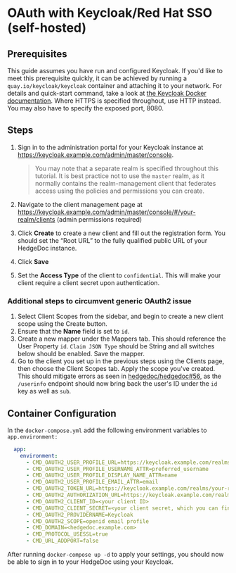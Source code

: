# OAuth with Keycloak/Red Hat SSO (self-hosted)

## Prerequisites

This guide assumes you have run and configured Keycloak.
If you'd like to meet this prerequisite quickly, it can be achieved by running a `quay.io/keycloak/keycloak` container and attaching it to your network.
For details and quick-start command, take a look at [the Keycloak Docker documentation](https://www.keycloak.org/getting-started/getting-started-docker).
Where HTTPS is specified throughout, use HTTP instead. You may also have to specify the exposed port, 8080.

## Steps

1. Sign in to the administration portal for your Keycloak instance at <https://keycloak.example.com/admin/master/console>.

    > You may note that a separate realm is specified throughout this tutorial. It is best practice not to use the `master` realm, as it normally contains the realm-management client that federates access using the policies and permissions you can create.

2. Navigate to the client management page at <https://keycloak.example.com/admin/master/console/#/your-realm/clients> (admin permissions required)
3. Click **Create** to create a new client and fill out the registration form. You should set the “Root URL” to the fully qualified public URL of your HedgeDoc instance.
4. Click **Save**
5. Set the **Access Type** of the client to `confidential`. This will make your client require a client secret upon authentication.


### Additional steps to circumvent generic OAuth2 issue

1. Select Client Scopes from the sidebar, and begin to create a new client scope using the Create button.
2. Ensure that the **Name** field is set to `id`.
3. Create a new mapper under the Mappers tab. This should reference the User Property `id`. `Claim JSON Type` should be String and all switches below should be enabled. Save the mapper.
4. Go to the client you set up in the previous steps using the Clients page, then choose the Client Scopes tab. Apply the scope you've created. This should mitigate errors as seen in [hedgedoc/hedgedoc#56](https://github.com/hedgedoc/hedgedoc/issues/56), as the `/userinfo` endpoint should now bring back the user's ID under the `id` key as well as `sub`.

## Container Configuration

In the `docker-compose.yml` add the following environment variables to `app.environment:`

```yaml
  app:
    environment:
      - CMD_OAUTH2_USER_PROFILE_URL=https://keycloak.example.com/realms/your-realm/protocol/openid-connect/userinfo
      - CMD_OAUTH2_USER_PROFILE_USERNAME_ATTR=preferred_username
      - CMD_OAUTH2_USER_PROFILE_DISPLAY_NAME_ATTR=name
      - CMD_OAUTH2_USER_PROFILE_EMAIL_ATTR=email
      - CMD_OAUTH2_TOKEN_URL=https://keycloak.example.com/realms/your-realm/protocol/openid-connect/token
      - CMD_OAUTH2_AUTHORIZATION_URL=https://keycloak.example.com/realms/your-realm/protocol/openid-connect/auth
      - CMD_OAUTH2_CLIENT_ID=<your client ID>
      - CMD_OAUTH2_CLIENT_SECRET=<your client secret, which you can find under the Credentials tab for your client>
      - CMD_OAUTH2_PROVIDERNAME=Keycloak
      - CMD_OAUTH2_SCOPE=openid email profile
      - CMD_DOMAIN=<hedgedoc.example.com>
      - CMD_PROTOCOL_USESSL=true
      - CMD_URL_ADDPORT=false
```

After running `docker-compose up -d` to apply your settings,
you should now be able to sign in to your HedgeDoc using your Keycloak.
